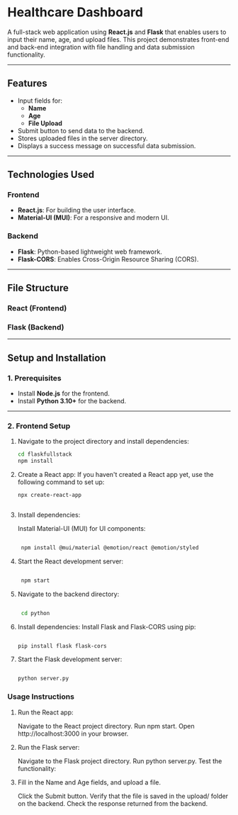 # **Healthcare Dashboard**

A full-stack web application using **React.js** and **Flask** that enables users to input their name, age, and upload files. This project demonstrates front-end and back-end integration with file handling and data submission functionality.

---

## **Features**
- Input fields for:
  - **Name**
  - **Age**
  - **File Upload**
- Submit button to send data to the backend.
- Stores uploaded files in the server directory.
- Displays a success message on successful data submission.

---

## **Technologies Used**

### **Frontend**
- **React.js**: For building the user interface.
- **Material-UI (MUI)**: For a responsive and modern UI.

### **Backend**
- **Flask**: Python-based lightweight web framework.
- **Flask-CORS**: Enables Cross-Origin Resource Sharing (CORS).

---

## **File Structure**

### **React (Frontend)**

### **Flask (Backend)**

---

## **Setup and Installation**

### **1. Prerequisites**
- Install **Node.js** for the frontend.
- Install **Python 3.10+** for the backend.

---

### **2. Frontend Setup**
1. Navigate to the project directory and install dependencies:
   ```bash
   cd flaskfullstack
   npm install
2. Create a React app: If you haven't created a React app yet, use the following command to set up:

   ```bash
   npx create-react-app



3. Install dependencies:

   Install Material-UI (MUI) for UI components:
   ```bash

    npm install @mui/material @emotion/react @emotion/styled


4. Start the React development server:

   ```bash

    npm start

5. Navigate to the backend directory:

   ```bash

    cd python

6. Install dependencies: Install Flask and Flask-CORS using pip:

    ```bash

    pip install flask flask-cors

7. Start the Flask development server:

    ```bash

    python server.py

### **Usage Instructions**
1. Run the React app:

    Navigate to the React project directory.
    Run npm start.
    Open http://localhost:3000 in your browser.
   
2. Run the Flask server:

    Navigate to the Flask project directory.
    Run python server.py.
    Test the functionality:

3. Fill in the Name and Age fields, and upload a file.
   
    Click the Submit button.
    Verify that the file is saved in the upload/ folder on the backend.
    Check the response returned from the backend.
